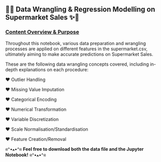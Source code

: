 ## 🍔✨ **Data Wrangling & Regression Modelling on Supermarket Sales** ✨🏪


### **<u>Content Overview & Purpose</u>**

Throughout this notebook, various data preparation and wrangling processes are applied on different features in the supermarket.csv, ultimately aiming to make accurate predictions on Supermarket Sales.

These are the following data wrangling concepts covered, including in-depth explanations on each procedure:

  ♥ Outlier Handling
  
  ♥ Missing Value Imputation
  
  ♥ Categorical Encoding
  
  ♥ Numerical Transformation

  ♥ Variable Discretization
  
  ♥ Scale Normalisation/Standardisation
  
  ♥ Feature Creation/Removal


ฅ^•ﻌ•^ฅ **Feel free to download both the data file and the Jupyter Notebook!** ฅ^•ﻌ•^ฅ
